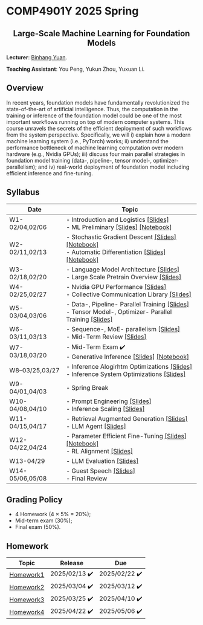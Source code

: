 # COMP4901Y 2025 Spring

</div>

<h2 style="text-align: center;"> Large-Scale Machine Learning for Foundation Models </h2>

**Lecturer**: [Binhang Yuan](https://binhangyuan.github.io/site/). 

**Teaching Assistant**: You Peng, Yukun Zhou, Yuxuan Li.


## Overview

In recent years, foundation models have fundamentally revolutionized the state-of-the-art of artificial intelligence. Thus, the computation in the training or inference of the foundation model could be one of the most important workflows running on top of modern computer systems. This course unravels the secrets of the efficient deployment of such workflows from the system perspective. Specifically, we will i) explain how a modern machine learning system (i.e., PyTorch) works; ii) understand the performance bottleneck of machine learning computation over modern hardware (e.g., Nvidia GPUs); iii) discuss four main parallel strategies in foundation model training (data-, pipeline-, tensor model-, optimizer- parallelism); and iv) real-world deployment of foundation model including efficient inference and fine-tuning. 




## Syllabus 

| Date | Topic |
|-----|------|
|W1-02/04,02/06 | - Introduction and Logistics [[Slides]](https://github.com/Relaxed-System-Lab/HKUST-COMP4901Y-2025spring/blob/main/Lecture%201%20-%20Introduction%20and%20Logistics.pdf) <br> - ML Preliminary [[Slides]](https://github.com/Relaxed-System-Lab/HKUST-COMP4901Y-2025spring/blob/main/Lecture%202%20-%20Machine%20Learning%20Preliminary.pdf) [[Notebook]](https://github.com/Relaxed-System-Lab/HKUST-COMP4901Y-2025spring/blob/main/lecture-notebook/Lecture-2.ipynb) |
|W2-02/11,02/13 | - Stochastic Gradient Descent [[Slides]](https://github.com/Relaxed-System-Lab/HKUST-COMP4901Y-2025spring/blob/main/Lecture%203%20-%20Stochastic%20Gradient%20Descent.pdf) [[Notebook]](https://github.com/Relaxed-System-Lab/HKUST-COMP4901Y-2025spring/blob/main/lecture-notebook/Lecture-3.ipynb) <br> - Automatic Differentiation [[Slides]](https://github.com/Relaxed-System-Lab/HKUST-COMP4901Y-2025spring/blob/main/Lecture%204%20-%20Automatic%20Differentiation.pdf) [[Notebook]](https://github.com/Relaxed-System-Lab/HKUST-COMP4901Y-2025spring/blob/main/lecture-notebook/Lecture-4.ipynb) |
|W3-02/18,02/20 | - Language Model Architecture [[Slides]](https://github.com/Relaxed-System-Lab/HKUST-COMP4901Y-2025spring/blob/main/Lecture%205%20-%20Language%20Model%20Architecture.pdf) <br> - Large Scale Pretrain Overview [[Slides]](https://github.com/Relaxed-System-Lab/HKUST-COMP4901Y-2025spring/blob/main/Lecture%206%20-%20LLM%20Pretraining.pdf) |
|W4-02/25,02/27 | - Nvidia GPU Performance [[Slides]](https://github.com/Relaxed-System-Lab/HKUST-COMP4901Y-2025spring/blob/main/Lecture%207%20-%20Nvidia%20GPU%20Performance.pdf)  <br> - Collective Communication Library [[Slides]](https://github.com/Relaxed-System-Lab/HKUST-COMP4901Y-2025spring/blob/main/Lecture%208%20-%20Nvidia%20Collective%20Communication%20Library.pdf)  |
|W5-03/04,03/06 | - Data-, Pipeline- Parallel Training [[Slides]](https://github.com/Relaxed-System-Lab/HKUST-COMP4901Y-2025spring/blob/main/Lecture%209%20-%20Data%20and%20Pipeline%20Parallel%20Training.pdf) <br> - Tensor Model-, Optimizer- Parallel Training [[Slides]](https://github.com/Relaxed-System-Lab/HKUST-COMP4901Y-2025spring/blob/main/Lecture%2010%20-%20Tensor%20Model%20and%20Optimizer%20Parallel%20Training.pdf) |
|W6-03/11,03/13 | - Sequence-, MoE- parallelism [[Slides]](https://github.com/Relaxed-System-Lab/HKUST-COMP4901Y-2025spring/blob/main/Lecture%2011%20-%20MoE%20and%20Sequence%20Parallelism.pdf) <br> - Mid-Term Review [[Slides]](https://github.com/Relaxed-System-Lab/HKUST-COMP4901Y-2025spring/blob/main/Lecture%2012%20-%20Midterm%20Review.pdf) |
|W7-03/18,03/20 | - Mid-Term Exam :heavy_check_mark: <br> - Generative Inference [[Slides]](https://github.com/Relaxed-System-Lab/HKUST-COMP4901Y-2025spring/blob/main/Lecture%2013%20-%20Generative%20Inference%20Overview.pdf)  [[Notebook]](https://github.com/Relaxed-System-Lab/HKUST-COMP4901Y-2025spring/blob/main/lecture-notebook/Lecture-13.ipynb)  |
|W8–03/25,03/27 | - Inference Alogirhtm Optimizations [[Slides]](https://github.com/Relaxed-System-Lab/HKUST-COMP4901Y-2025spring/blob/main/Lecture%2014%20-%20Generative%20Inference%20Algorithm%20Optimization.pdf) <br> - Inference System Optimizations [[Slides]](https://github.com/Relaxed-System-Lab/HKUST-COMP4901Y-2025spring/blob/main/Lecture%2015%20-%20Generative%20Inference%20System%20Optimization.pdf) |
|W9-04/01,04/03 | - Spring Break |
|W10-04/08,04/10 | - Prompt Engineering [[Slides]](https://github.com/Relaxed-System-Lab/HKUST-COMP4901Y-2025spring/blob/main/Lecture%2016%20-%20Prompt%20Engineering.pdf) <br> - Inference Scaling [[Slides]](https://github.com/Relaxed-System-Lab/HKUST-COMP4901Y-2025spring/blob/main/Lecture%2017%20-%20%20Inference%20Time%20Scaling.pdf) |
|W11-04/15,04/17 | - Retrieval Augmented Generation [[Slides]](https://github.com/Relaxed-System-Lab/HKUST-COMP4901Y-2025spring/blob/main/Lecture%2018%20-%20Retrieval%20Augmented%20Generation.pdf)  <br>  - LLM Agent [[Slides]](https://github.com/Relaxed-System-Lab/HKUST-COMP4901Y-2025spring/blob/main/Lecture%2019%20-%20LLM%20Agent.pdf)  |
|W12-04/22,04/24 | - Parameter Efficient Fine-Tuning [[Slides]](https://github.com/Relaxed-System-Lab/HKUST-COMP4901Y-2025spring/blob/main/Lecture%2020%20-%20Parameter%20Efficient%20Finetuning.pdf) [[Notebook]](https://github.com/Relaxed-System-Lab/HKUST-COMP4901Y-2025spring/blob/main/lecture-notebook/Lecture-20.ipynb) <br> - RL Alignment [[Slides]](https://github.com/Relaxed-System-Lab/HKUST-COMP4901Y-2025spring/blob/main/Lecture%2021%20-%20RL%20Alignment.pdf) |
|W13-04/29       | - LLM Evaluation [[Slides]](https://github.com/Relaxed-System-Lab/HKUST-COMP4901Y-2025spring/blob/main/Lecture%2022%20-%20LLM%20Evaluation.pdf) |
|W14-05/06,05/08 | - Guest Speech [[Slides]](https://github.com/Relaxed-System-Lab/HKUST-COMP4901Y-2025spring/blob/main/Lecture%2023%20-%20Guest%20Speech%20Relaxed%20System%20Lab%20Research%20Roadmap.pdf) <br> - Final Review|


## Grading Policy
- 4 Homework (4 $\times$ 5% $=$ 20%);
- Mid-term exam (30%);
- Final exam (50%).

## Homework 
| Topic | Release |   Due   |
|-------|---------|---------|
| [Homework1](https://github.com/Relaxed-System-Lab/HKUST-COMP4901Y-2025spring/tree/main/homework1) |2025/02/13 :heavy_check_mark: | 2025/02/22 :heavy_check_mark:|
| [Homework2](https://github.com/Relaxed-System-Lab/HKUST-COMP4901Y-2025spring/tree/main/homework2) |2025/03/04 :heavy_check_mark: | 2025/03/12 :heavy_check_mark:|
| [Homework3](https://github.com/Relaxed-System-Lab/HKUST-COMP4901Y-2025spring/tree/main/homework3) |2025/03/25 :heavy_check_mark: | 2025/04/10 :heavy_check_mark:|
| [Homework4](https://github.com/Relaxed-System-Lab/HKUST-COMP4901Y-2025spring/tree/main/homework4) |2025/04/22 :heavy_check_mark: | 2025/05/06 :heavy_check_mark:|




